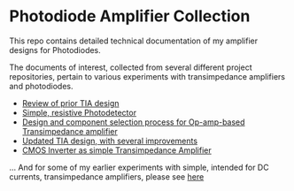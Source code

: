 # Photodiode Amplifier Collection
This repo contains detailed technical documentation of my amplifier designs for Photodiodes.

The documents of interest, collected from several different project repositories, pertain to various experiments with transimpedance amplifiers and photodiodes.

- <a href="PD_DESIGN_REVIEW.pdf">Review of prior TIA design
- <a href="SIMPLE_PHOTODETECTOR.pdf">Simple, resistive Photodetector</a>
- <a href="CIRCUIT_DESIGN_WORKFLOW_TIA.pdf">Design and component selection process for Op-amp-based Transimpedance amplifier</a>
- <a href="UPDATED_TIA_CIRCUIT_DESIGN.pdf">Updated TIA design, with several improvements</a>
- <a href="CMOS_INVERTER_BASED_TIA.pdf">CMOS Inverter as simple Transimpedance Amplifier</a>

... And for some of my earlier experiments with simple, intended for DC currents, transimpedance amplifiers, please see <a href="Op-amp Transimpedance Amplifier">here</a>
